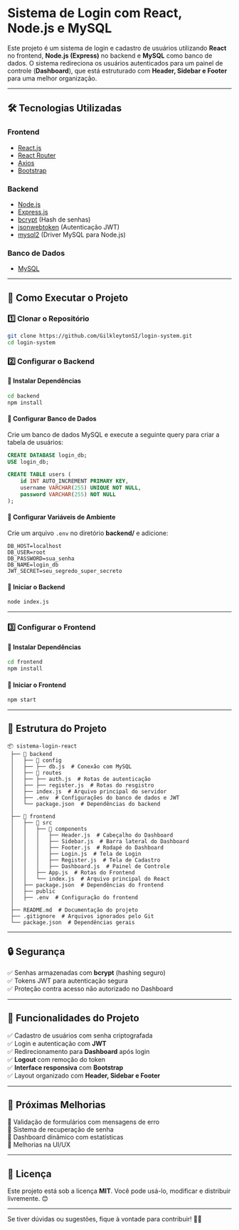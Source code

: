 # Sistema de Login com React, Node.js e MySQL

Este projeto é um sistema de login e cadastro de usuários utilizando **React** no frontend, **Node.js (Express)** no backend e **MySQL** como banco de dados. O sistema redireciona os usuários autenticados para um painel de controle (**Dashboard**), que está estruturado com **Header, Sidebar e Footer** para uma melhor organização.

---

## 🛠 Tecnologias Utilizadas

### **Frontend**
- [React.js](https://react.dev/)
- [React Router](https://reactrouter.com/)
- [Axios](https://axios-http.com/)
- [Bootstrap](https://getbootstrap.com/)

### **Backend**
- [Node.js](https://nodejs.org/)
- [Express.js](https://expressjs.com/)
- [bcrypt](https://www.npmjs.com/package/bcrypt) (Hash de senhas)
- [jsonwebtoken](https://www.npmjs.com/package/jsonwebtoken) (Autenticação JWT)
- [mysql2](https://www.npmjs.com/package/mysql2) (Driver MySQL para Node.js)

### **Banco de Dados**
- [MySQL](https://www.mysql.com/)

---

## 🚀 Como Executar o Projeto

### **1️⃣ Clonar o Repositório**
```bash
git clone https://github.com/GilkleytonSI/login-system.git
cd login-system
```

### **2️⃣ Configurar o Backend**

#### **📌 Instalar Dependências**
```bash
cd backend
npm install
```

#### **📌 Configurar Banco de Dados**
Crie um banco de dados MySQL e execute a seguinte query para criar a tabela de usuários:
```sql
CREATE DATABASE login_db;
USE login_db;

CREATE TABLE users (
    id INT AUTO_INCREMENT PRIMARY KEY,
    username VARCHAR(255) UNIQUE NOT NULL,
    password VARCHAR(255) NOT NULL
);
```

#### **📌 Configurar Variáveis de Ambiente**
Crie um arquivo `.env` no diretório **backend/** e adicione:
```env
DB_HOST=localhost
DB_USER=root
DB_PASSWORD=sua_senha
DB_NAME=login_db
JWT_SECRET=seu_segredo_super_secreto
```

#### **📌 Iniciar o Backend**
```bash
node index.js
```

---

### **3️⃣ Configurar o Frontend**

#### **📌 Instalar Dependências**
```bash
cd frontend
npm install
```

#### **📌 Iniciar o Frontend**
```bash
npm start
```

---

## 📌 Estrutura do Projeto

```
📦 sistema-login-react
 ├── 📂 backend
 │   ├── 📂 config
 │   ├── ├── db.js  # Conexão com MySQL
 │   ├── 📂 routes
 │   ├── ├── auth.js  # Rotas de autenticação 
 │   ├── ├── register.js  # Rotas do resgistro   
 │   ├── index.js  # Arquivo principal do servidor
 │   ├── .env  # Configurações do banco de dados e JWT
 │   └── package.json  # Dependências do backend
 │   
 ├── 📂 frontend
 │   ├── 📂 src
 │   │   ├── 📂 components
 │   │   │   ├── Header.js  # Cabeçalho do Dashboard
 │   │   │   ├── Sidebar.js  # Barra lateral do Dashboard
 │   │   │   ├── Footer.js  # Rodapé do Dashboard
 │   │   │   ├── Login.js  # Tela de Login
 │   │   │   ├── Register.js  # Tela de Cadastro
 │   │   │   ├── Dashboard.js  # Painel de Controle
 │   │   ├── App.js  # Rotas do Frontend
 │   │   └── index.js  # Arquivo principal do React
 │   ├── package.json  # Dependências do frontend
 │   ├── public
 │   ├── .env  # Configuração do frontend
 │
 ├── README.md  # Documentação do projeto
 ├── .gitignore  # Arquivos ignorados pelo Git
 └── package.json  # Dependências gerais
```

---

## 🔒 **Segurança**
✅ Senhas armazenadas com **bcrypt** (hashing seguro)  
✅ Tokens JWT para autenticação segura  
✅ Proteção contra acesso não autorizado no Dashboard

---

## 📌 **Funcionalidades do Projeto**
✅ Cadastro de usuários com senha criptografada  
✅ Login e autenticação com **JWT**  
✅ Redirecionamento para **Dashboard** após login  
✅ **Logout** com remoção do token  
✅ **Interface responsiva** com **Bootstrap**  
✅ Layout organizado com **Header, Sidebar e Footer**

---

## 🎯 **Próximas Melhorias**
🔹 Validação de formulários com mensagens de erro  
🔹 Sistema de recuperação de senha  
🔹 Dashboard dinâmico com estatísticas  
🔹 Melhorias na UI/UX

---

## 📜 **Licença**
Este projeto está sob a licença **MIT**. Você pode usá-lo, modificar e distribuir livremente. 😊

---

Se tiver dúvidas ou sugestões, fique à vontade para contribuir! 🚀😃

